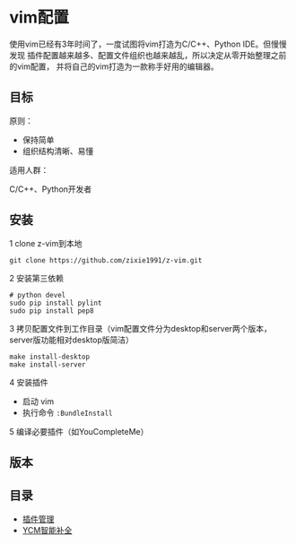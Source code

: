 vim配置
====

使用vim已经有3年时间了，一度试图将vim打造为C/C++、Python IDE。但慢慢发现
插件配置越来越多、配置文件组织也越来越乱，所以决定从零开始整理之前的vim配置，
并将自己的vim打造为一款称手好用的编辑器。

目标
----

原则：

*    保持简单
*    组织结构清晰、易懂

适用人群：

C/C++、Python开发者

安装
----

1 clone z-vim到本地

```
git clone https://github.com/zixie1991/z-vim.git
```

2 安装第三依赖

```
# python devel
sudo pip install pylint
sudo pip install pep8
```

3 拷贝配置文件到工作目录（vim配置文件分为desktop和server两个版本，server版功能相对desktop版简洁）

```
make install-desktop
make install-server
```

4 安装插件

+   启动 vim
+   执行命令 `:BundleInstall`

5 编译必要插件（如YouCompleteMe）

版本
----

目录
----

*   [插件管理](docs/plugin.md)
*   [YCM智能补全](docs/youcompleteme.md)
